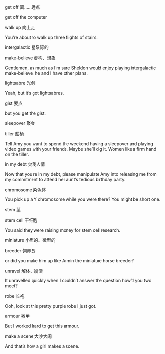 get off 离......远点

get off the computer

walk up 向上走

You’re about to walk up three flights of stairs.

intergalactic 星系际的

make-believe 虚构、想象

Gentlemen, as much as I’m sure Sheldon would enjoy playing intergalactic make-believe, he and I have other plans.

lightsabre 光剑

Yeah, but it’s got lightsabres.

gist 要点

but you get the gist.

sleepover 聚会

tiller 船柄

Tell Amy you want to spend the weekend having a sleepover and playing video games with your friends.
Maybe she’ll dig it. Women like a firm hand on the tiller.

in my debt 欠我人情

Now that you’re in my debt, please manipulate Amy into releasing me from my commitment to attend her aunt’s tedious birthday party.

chromosome 染色体

You pick up a Y chromosome while you were there? You might be short one.

stem 茎

stem cell 干细胞

You said they were raising money for stem cell research.

miniature 小型的、微型的

breeder 饲养员

or did you make him up like Armin the miniature horse breeder?

unravel 解体、崩溃

It unravelled quickly when I couldn’t answer the question how’d you two meet?

robe 长袍

Ooh, look at this pretty purple robe I just got.

armour 盔甲

But I worked hard to get this armour.

make a scene 大吵大闹

And that’s how a girl makes a scene.
